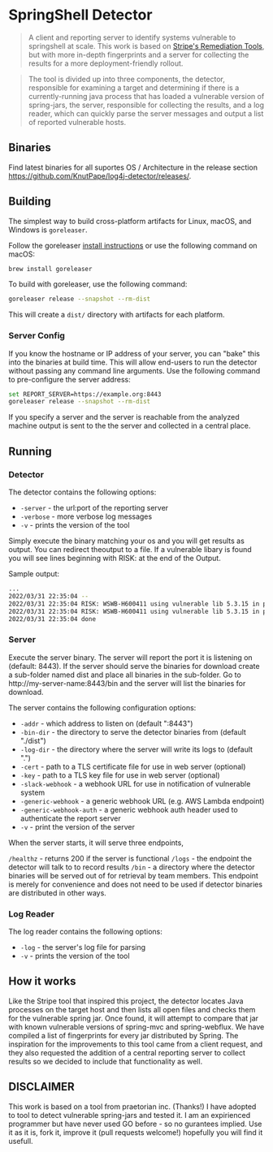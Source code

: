 # SpringShell Detector

> A client and reporting server to identify systems vulnerable to springshell at
> scale. This work is based on [Stripe's Remediation Tools](https://github.com/stripe/log4j-remediation-tools),
> but with more in-depth fingerprints and a server for collecting the results
> for a more deployment-friendly rollout.

> The tool is divided up into three components, the detector, responsible for
> examining a target and determining if there is a currently-running java
> process that has loaded a vulnerable version of spring-jars, the server, responsible
> for collecting the results, and a log reader, which can quickly parse the
> server messages and output a list of reported vulnerable hosts.

## Binaries
Find latest binaries for all suportes OS / Architecture in the release section https://github.com/KnutPape/log4j-detector/releases/.

## Building

The simplest way to build cross-platform artifacts for Linux, macOS, and Windows is `goreleaser`.

Follow the goreleaser [install instructions](https://goreleaser.com/install/) or use the following command on macOS:
```sh
brew install goreleaser
```

To build with goreleaser, use the following command:
```sh
goreleaser release --snapshot --rm-dist
```

This will create a `dist/` directory with artifacts for each platform.

### Server Config

If you know the hostname or IP address of your server, you can "bake" this into
the binaries at build time. This will allow end-users to run the detector
without passing any command line arguments. Use the following command to
pre-configure the server address:

```sh
set REPORT_SERVER=https://example.org:8443
goreleaser release --snapshot --rm-dist
```
If you specify a server and the server is reachable from the analyzed machine output is sent to the the server and collected in a central place.

## Running

### Detector

The detector contains the following options:

  - `-server` - the url:port of the reporting server
  - `-verbose` - more verbose log messages
  - `-v` - prints the version of the tool

Simply execute the binary matching your os and you will get results as output. You can redirect theoutput to a file.
If a vulnerable libary is found you will see lines beginning with RISK: at the end of the Output.

Sample output:
```sh
...
2022/03/31 22:35:04 --
2022/03/31 22:35:04 RISK: WSWB-H600411 using vulnerable lib 5.3.15 in process [28520] 7zFM.exe at \\?\C:\Users\Pape\.m2\repository\org\springframework\spring-webmvc\5.3.15\spring-webmvc-5.3.15.jar
2022/03/31 22:35:04 RISK: WSWB-H600411 using vulnerable lib 5.3.15 in process [32740] java.exe at \\?\C:\Users\Pape\.m2\repository\org\springframework\spring-webmvc\5.3.15\spring-webmvc-5.3.15.jar
2022/03/31 22:35:04 done
```

### Server
Execute the server binary. The server will report the port it is listening on (default: 8443).
If the server should serve the binaries for download create a sub-folder named dist and place all binaries in the sub-folder.
Go to http://my-server-name:8443/bin and the server will list the binaries for download.

The server contains the following configuration options:

  - `-addr` - which address to listen on (default ":8443")
  - `-bin-dir` - the directory to serve the detector binaries from (default "./dist")
  - `-log-dir` - the directory where the server will write its logs to (default ".")
  - `-cert` - path to a TLS certificate file for use in web server (optional)
  - `-key` - path to a TLS key file for use in web server (optional)
  - `-slack-webhook` - a webhook URL for use in notification of vulnerable system
  - `-generic-webhook` - a generic webhook URL (e.g. AWS Lambda endpoint)
  - `-generic-webhook-auth` - a generic webhook auth header used to authenticate the report server
  - `-v` - print the version of the server

When the server starts, it will serve three endpoints,

  `/healthz` - returns 200 if the server is functional
  `/logs` - the endpoint the detector will talk to to record results
  `/bin` - a directory where the detector binaries will be served out of for
  retrieval by team members. This endpoint is merely for convenience and does not
  need to be used if detector binaries are distributed in other ways.

### Log Reader

The log reader contains the following options:

  - `-log` - the server's log file for parsing
  - `-v` - prints the version of the tool

## How it works

Like the Stripe tool that inspired this project, the detector locates Java
processes on the target host and then lists all open files and checks them for
the vulnerable spring jar. Once found, it will attempt to compare that jar with known
vulnerable versions of spring-mvc and spring-webflux. We have compiled a list of fingerprints for every
jar distributed by Spring. 
The inspiration for the improvements to this tool came from a client request,
and they also requested the addition of a central reporting server to collect
results so we decided to include that functionality as well.

## DISCLAIMER
This work is based on a tool from praetorian inc. (Thanks!)
I have adopted to tool to detect vulnerable spring-jars and tested it.
I am an expirienced programmer but have never used GO before - so no gurantees implied.
Use it as it is, fork it, improve it (pull requests welcome!) hopefully you will find it usefull.
